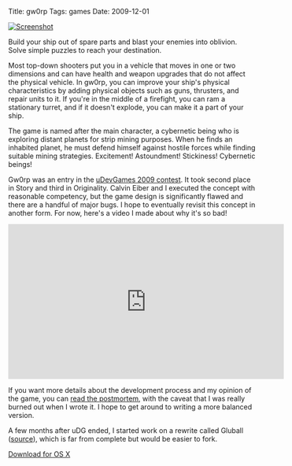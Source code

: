 Title: gw0rp
Tags: games
Date: 2009-12-01

[![Screenshot](|filename|/img/gw0rp_thumb.jpg)](|filename|/img/gw0rp.jpg)

Build your ship out of spare parts and blast your enemies into oblivion. Solve
simple puzzles to reach your destination.

Most top-down shooters put you in a vehicle that moves in one or two dimensions
and can have health and weapon upgrades that do not affect the physical
vehicle. In gw0rp, you can improve your ship's physical characteristics by
adding physical objects such as guns, thrusters, and repair units to it. If
you're in the middle of a firefight, you can ram a stationary turret, and if it
doesn't explode, you can make it a part of your ship.

The game is named after the main character, a cybernetic being who is exploring
distant planets for strip mining purposes. When he finds an inhabited planet,
he must defend himself against hostile forces while finding suitable mining
strategies. Excitement! Astoundment! Stickiness! Cybernetic beings!

Gw0rp was an entry in the [uDevGames 2009 contest](http://www.udevgames.com/). 
It took second place in Story and third in Originality. Calvin Eiber and I
executed the concept with reasonable competency, but the game design is
significantly flawed and there are a handful of major bugs. I hope to
eventually revisit this concept in another form. For now, here's a video I made about why it's so bad!

<iframe width="560" height="315" src="https://www.youtube.com/embed/TvqtfLrDhx4" frameborder="0" allow="autoplay; encrypted-media" allowfullscreen></iframe>

If you want more details about the development process and my opinion of the
game, you can [read the
postmortem](http://www.idevgames.com/articles/gw0rp_postmortem), with the
caveat that I was really burned out when I wrote it. I hope to get around to
writing a more balanced version.

A few months after uDG ended, I started work on a rewrite called Gluball
([source](http://www.github.com/irskep/gluball)), which is far from complete
but would be easier to fork.

[Download for OS X](http://filer.case.edu/srj15/gw0rp.dmg)
